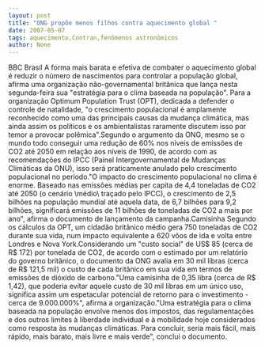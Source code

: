 ```yaml
---
layout: post
title: "ONG propõe menos filhos contra aquecimento global "
date: 2007-05-07
tags: aquecimento,Contran,fenômenos astronômicos
author: None
---
```

BBC Brasil 
A forma mais barata e efetiva de combater o aquecimento global é reduzir o número de nascimentos para controlar a população global, afirma uma organização não-governamental britânica que lança nesta segunda-feira sua \"estratégia para o clima baseada na população\". Para a organização Optimum Population Trust (OPT), dedicada a defender o controle de natalidade, \"o crescimento populacional é amplamente reconhecido como uma das principais causas da mudança climática, mas ainda assim os políticos e os ambientalistas raramente discutem isso por temor a provocar polêmica\".Segundo o argumento da ONG, mesmo se o mundo todo conseguir uma redução de 60% nos níveis de emissões de CO2 até 2050 em relação aos níveis de 1990, de acordo com as recomendações do IPCC (Painel Intergovernamental de Mudanças Climáticas da ONU), isso será praticamente anulado pelo crescimento populacional no período.\"O impacto do crescimento populacional no clima é enorme. Baseado nas emissões médias per capita de 4,4 toneladas de CO2 até 2050 (o cenário \médio\ traçado pelo IPCC), o crescimento de 2,5 bilhões na população mundial até aquela data, de 6,7 bilhões para 9,2 bilhões, significará emissões de 11 bilhões de toneladas de CO2 a mais por ano\", afirma o documento de lançamento da campanha.Camisinha
Segundo os cálculos da OPT, um cidadão britânico médio gera 750 toneladas de CO2 durante sua vida, num impacto equivalente a 620 vôos de ida e volta entre Londres e Nova York.Considerando um \"custo social\" de US$ 85 (cerca de R$ 172) por tonelada de CO2, de acordo com o estimado por um relatório do governo britânico, o documento da ONG avalia em 30 mil libras (cerca de R$ 121,5 mil) o custo de cada britânico em sua vida em termos de emissões de dióxido de carbono.\"Uma camisinha de 0,35 libra (cerca de R$ 1,42), que poderia evitar aquele custo de 30 mil libras em um único uso, significa assim um espetacular potencial de retorno para o investimento - cerca de 9.000.000%\", afirma a organização.\"Uma estratégia para o clima baseada na população envolve menos dos impostos, das regulamentações e dos outros limites à liberdade individual e à mobilidade hoje considerados como resposta às mudanças climáticas. Para concluir, seria mais fácil, mais rápido, mais barato, mais livre e mais verde\", conclui o documento.  